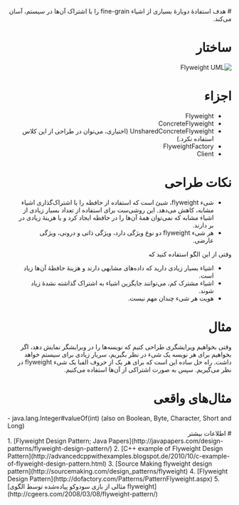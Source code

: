<div dir="rtl">
# هدف
استفادهٔ دوبارهٔ بسیاری از اشیاء fine-grain را با اشتراک آن‌ها در سیستم، آسان می‌کند.

# ساختار
![Flyweight UML](http://javaobsession.files.wordpress.com/2010/07/flyweight-pattern1.png)


# اجزاء
- Flyweight
- ConcreteFlyweight
- UnsharedConcreteFlyweight (اختیاری، می‌توان در طراحی از این کلاس استفاده نکرد.)
- FlyweightFactory
- Client

# نکات طراحی
- شیء flyweight، شیئ است که استفاده از حافظه را با اشتراک‌گذاری اشیاء مشابه، کاهش می‌دهد. این روشی‌ست برای استفاده از تعداد بسیار زیادی از اشیاء مشابه که نمی‌توان همهٔ آن‌ها را در حافظه ایجاد کرد و یا  هزینهٔ زیادی در بر دارند.
- هر شیء flyweight دو نوع ویژگی دارد، ویژگی ذاتی و درونی، ویژگی عارضی.

وقتی از این الگو استفاده کنید که
- اشیاء بسیار زیادی دارید که داده‌های مشابهی دارند و هزینهٔ حافظهٔ آن‌ها زیاد است.
- اشیاء مشترک کم، می‌توانند جایگزین اشیاء به اشتراک گذاشته نشدهٔ زیاد شوند.
- هویت هر شیء چندان مهم نیست.

# مثال
وقتی بخواهیم ویرایشگری طراحی کنیم که نویسه‌ها را در ویرایشگر نمایش دهد، اگر بخواهیم برای هر نویسه یک شیء در نظر بگیریم، سربار زیادی برای سیستم خواهد داشت. راه حل ساده این است که برای هر یک از حروف الفبا یک شیء flyweight در نظر می‌گیریم. سپس به صورت اشتراکی از آن‌ها استفاده می‌کنیم.

# مثال‌های واقعی
<div dir="ltr">
- java.lang.Integer#valueOf(int) (also on Boolean, Byte, Character, Short and Long)

<div dir="rtl">
# اطلاعات بیشتر
<div dir="ltr">
1. [Flyweight Design Pattern; Java Papers](http://javapapers.com/design-patterns/flyweight-design-pattern/)
2. [C++ example of Flyweight Design Pattern](http://advancedcppwithexamples.blogspot.de/2010/10/c-example-of-flyweight-design-pattern.html)
3. [Source Making flyweight design pattern](http://sourcemaking.com/design_patterns/flyweight)
4. [Flyweight Design Pattern](http://dofactory.com/Patterns/PatternFlyweight.aspx)
5. [مثالی از بازی سودوکو پیاده‌شده توسط الگوی flyweight](http://cgeers.com/2008/03/08/flyweight-pattern/)
